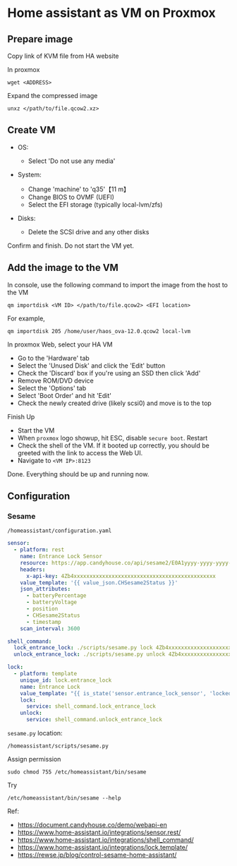 # Home assistant as VM on Proxmox

## Prepare image
Copy link of KVM file from HA website

In proxmox
```
wget <ADDRESS>
```
Expand the compressed image
```
unxz </path/to/file.qcow2.xz>
```
## Create VM

- OS:
  - Select 'Do not use any media'

- System:
  - Change 'machine' to 'q35'​【11 m】
  - Change BIOS to OVMF (UEFI)
  - Select the EFI storage (typically local-lvm/zfs)

- Disks:
  - Delete the SCSI drive and any other disks

Confirm and finish. Do not start the VM yet.

## Add the image to the VM

In console, use the following command to import the image from the host to the VM
```
qm importdisk <VM ID> </path/to/file.qcow2> <EFI location>
```
For example,
```
qm importdisk 205 /home/user/haos_ova-12.0.qcow2 local-lvm
```
In proxmox Web, select your HA VM
- Go to the 'Hardware' tab
- Select the 'Unused Disk' and click the 'Edit' button
- Check the 'Discard' box if you're using an SSD then click 'Add'
- Remove ROM/DVD device
- Select the 'Options' tab
- Select 'Boot Order' and hit 'Edit'
- Check the newly created drive (likely scsi0) and move is to the top

Finish Up
- Start the VM
- When `proxmox` logo showup, hit ESC, disable `secure boot`. Restart
- Check the shell of the VM. If it booted up correctly, you should be greeted with the link to access the Web UI.
- Navigate to `<VM IP>:8123`

Done. Everything should be up and running now.

## Configuration

### Sesame

`/homeassistant/configuration.yaml`
```yaml
sensor:
  - platform: rest
    name: Entrance Lock Sensor
    resource: https://app.candyhouse.co/api/sesame2/E0A1yyyy-yyyy-yyyy-yyyy-yyyyyyyyyyyy
    headers:
      x-api-key: 4Zb4xxxxxxxxxxxxxxxxxxxxxxxxxxxxxxxxxxxxxxxxxxxxx
    value_template: '{{ value_json.CHSesame2Status }}'
    json_attributes:
      - batteryPercentage
      - batteryVoltage
      - position
      - CHSesame2Status
      - timestamp
    scan_interval: 3600

shell_command:
  lock_entrance_lock: ./scripts/sesame.py lock 4Zb4xxxxxxxxxxxxxxxxxxxxxxxxxxxxxxxxxxxx E0A1yyyy-yyyy-yyyy-yyyy-yyyyyyyyyyyy 0000cf3cf3cf3cf3cf3cf3cf3cf3cf3c
  unlock_entrance_lock: ./scripts/sesame.py unlock 4Zb4xxxxxxxxxxxxxxxxxxxxxxxxxxxxxxxxxxxx E0A1yyyy-yyyy-yyyy-yyyy-yyyyyyyyyyyy 0000cf3cf3cf3cf3cf3cf3cf3cf3cf3c

lock:
  - platform: template
    unique_id: lock.entrance_lock
    name: Entrance Lock
    value_template: "{{ is_state('sensor.entrance_lock_sensor', 'locked') }}"
    lock:
      service: shell_command.lock_entrance_lock
    unlock:
      service: shell_command.unlock_entrance_lock
```
`sesame.py` location:
```
/homeassistant/scripts/sesame.py
```
Assign permission
```
sudo chmod 755 /etc/homeassistant/bin/sesame
```
Try
```
/etc/homeassistant/bin/sesame --help
```
Ref:
- https://document.candyhouse.co/demo/webapi-en
- https://www.home-assistant.io/integrations/sensor.rest/
- https://www.home-assistant.io/integrations/shell_command/
- https://www.home-assistant.io/integrations/lock.template/
- https://rewse.jp/blog/control-sesame-home-assistant/